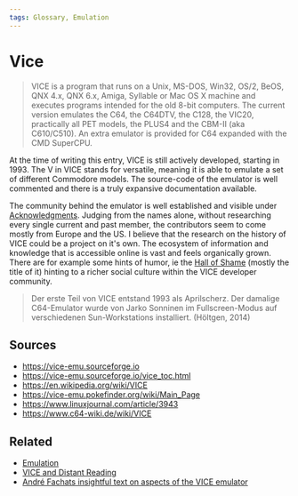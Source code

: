 ```yaml
---
tags: Glossary, Emulation
---
```

# Vice
> VICE is a program that runs on a Unix, MS-DOS, Win32, OS/2, BeOS, QNX 4.x, QNX 6.x, Amiga, Syllable or Mac OS X machine and executes programs intended for the old 8-bit computers. The current version emulates the C64, the C64DTV, the C128, the VIC20, practically all PET models, the PLUS4 and the CBM-II (aka C610/C510). An extra emulator is provided for C64 expanded with the CMD SuperCPU.

At the time of writing this entry, VICE is still actively developed, starting in 1993. The V in VICE stands for versatile, meaning it is able to emulate a set of different Commodore models. The source-code of the emulator is well commented and there is a truly expansive documentation available.

The community behind the emulator is well established and visible under [Acknowledgments](https://vice-emu.sourceforge.io/vice_18.html). Judging from the names alone, without researching every single current and past member, the contributors seem to come mostly from Europe and the US. I believe that the research on the history of VICE could be a project on it's own. The ecosystem of information and knowledge that is accessible online is vast and feels organically grown. There are for example some hints of humor, ie the [Hall of Shame](https://vice-emu.pokefinder.org/wiki/Hall_of_Shame) (mostly the title of it) hinting to a richer social culture within the VICE developer community.

> Der erste Teil von VICE entstand 1993 als Aprilscherz. Der damalige C64-Emulator wurde von Jarko Sonninen im Fullscreen-Modus auf verschiedenen Sun-Workstations installiert. (Höltgen, 2014)

## Sources
- https://vice-emu.sourceforge.io
- https://vice-emu.sourceforge.io/vice_toc.html
- https://en.wikipedia.org/wiki/VICE
- https://vice-emu.pokefinder.org/wiki/Main_Page
- https://www.linuxjournal.com/article/3943
- https://www.c64-wiki.de/wiki/VICE

## Related
- [Emulation](notes/Emulation.md)
- [VICE and Distant Reading](notes/VICE%20and%20Distant%20Reading.md)
- [André Fachats insightful text on aspects of the VICE emulator](literature/holtgenShiftRestoreEscapeRetrocomputingUnd2014.md) 